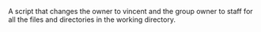  A script that changes the owner to vincent and the group owner to staff for all the files and directories in the working directory.
